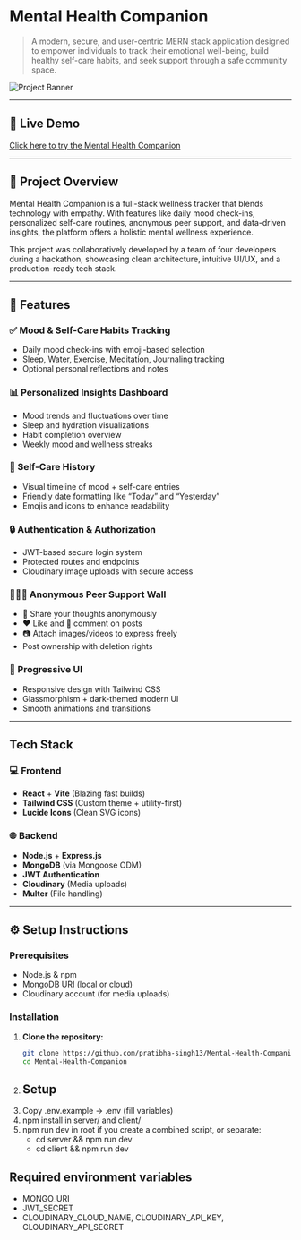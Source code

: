 #  Mental Health Companion

> A modern, secure, and user-centric MERN stack application designed to empower individuals to track their emotional well-being, build healthy self-care habits, and seek support through a safe community space.

![Project Banner](https://img.shields.io/badge/Made%20with-MERN-blueviolet?style=for-the-badge)


---

## 🚀 Live Demo

[Click here to try the Mental Health Companion](https://moodmate-mental-health-companion.netlify.app/)


---

## 📌 Project Overview

Mental Health Companion is a full-stack wellness tracker that blends technology with empathy. With features like daily mood check-ins, personalized self-care routines, anonymous peer support, and data-driven insights, the platform offers a holistic mental wellness experience.

This project was collaboratively developed by a team of four developers during a hackathon, showcasing clean architecture, intuitive UI/UX, and a production-ready tech stack.

---

## 🧩 Features

### ✅ Mood & Self-Care Habits Tracking
-  Daily mood check-ins with emoji-based selection
-  Sleep, Water, Exercise, Meditation, Journaling tracking
-  Optional personal reflections and notes

### 📊 Personalized Insights Dashboard
- Mood trends and fluctuations over time
- Sleep and hydration visualizations
- Habit completion overview
- Weekly mood and wellness streaks

### 🧾 Self-Care History
- Visual timeline of mood + self-care entries
- Friendly date formatting like “Today” and “Yesterday”
- Emojis and icons to enhance readability

### 🔒 Authentication & Authorization
- JWT-based secure login system
- Protected routes and endpoints
- Cloudinary image uploads with secure access

### 🧑‍🤝‍🧑 Anonymous Peer Support Wall
- 📝 Share your thoughts anonymously
- ❤️ Like and 💬 comment on posts
- 📷 Attach images/videos to express freely
- Post ownership with deletion rights

### 📱 Progressive UI
- Responsive design with Tailwind CSS
- Glassmorphism + dark-themed modern UI
- Smooth animations and transitions

---

## Tech Stack

### 💻 Frontend
- **React** + **Vite** (Blazing fast builds)
- **Tailwind CSS** (Custom theme + utility-first)
- **Lucide Icons** (Clean SVG icons)

### 🌐 Backend
- **Node.js** + **Express.js**
- **MongoDB** (via Mongoose ODM)
- **JWT Authentication**
- **Cloudinary** (Media uploads)
- **Multer** (File handling)

---

## ⚙️ Setup Instructions

### Prerequisites
- Node.js & npm
- MongoDB URI (local or cloud)
- Cloudinary account (for media uploads)

### Installation

1. **Clone the repository:**
   ```bash
   git clone https://github.com/pratibha-singh13/Mental-Health-Companion.git
   cd Mental-Health-Companion
2. ## Setup
1. Copy .env.example → .env (fill variables)
2. npm install in server/ and client/
3. npm run dev in root if you create a combined script, or separate:
   - cd server && npm run dev
   - cd client && npm run dev

## Required environment variables
- MONGO_URI
- JWT_SECRET
- CLOUDINARY_CLOUD_NAME, CLOUDINARY_API_KEY, CLOUDINARY_API_SECRET
